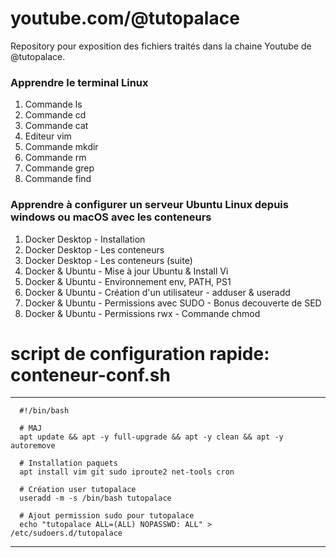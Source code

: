 # youtube.com/@tutopalace

Repository pour exposition des fichiers traités dans la chaine Youtube de @tutopalace.

### Apprendre le terminal Linux
1. Commande ls
2. Commande cd
3. Commande cat
4. Editeur vim
5. Commande mkdir
6. Commande rm
7. Commande grep
8. Commande find 
   

### Apprendre à configurer un serveur Ubuntu Linux  depuis windows ou macOS avec les conteneurs 

1. Docker Desktop - Installation
2. Docker Desktop - Les conteneurs
3. Docker Desktop - Les conteneurs (suite)
4. Docker & Ubuntu - Mise à jour Ubuntu & Install Vi
5. Docker & Ubuntu - Environnement  env, PATH, PS1
6. Docker & Ubuntu - Création d'un utilisateur - adduser & useradd
7. Docker & Ubuntu - Permissions avec SUDO - Bonus decouverte de SED
8. Docker & Ubuntu - Permissions rwx  - Commande chmod 


# script de configuration rapide: conteneur-conf.sh

-----
      #!/bin/bash
      
      # MAJ
      apt update && apt -y full-upgrade && apt -y clean && apt -y autoremove
      
      # Installation paquets 
      apt install vim git sudo iproute2 net-tools cron 
      
      # Création user tutopalace
      useradd -m -s /bin/bash tutopalace
      
      # Ajout permission sudo pour tutopalace  
      echo "tutopalace ALL=(ALL) NOPASSWD: ALL" > /etc/sudoers.d/tutopalace
-----
